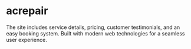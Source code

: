 # acrepair
The site includes service details, pricing, customer testimonials, and an easy booking system. Built with modern web technologies for a seamless user experience.
